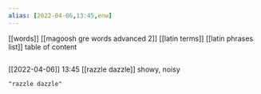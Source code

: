 ```yaml
---
alias: [2022-04-06,13:45,enw]
---
```

[[words]] [[magoosh gre words advanced 2]] [[latin terms]] [[latin phrases list]]
table of content
```toc
```

[[2022-04-06]] 13:45 [[razzle dazzle]]
showy, noisy
```query
"razzle dazzle"
```